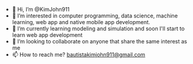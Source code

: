 - 👋 Hi, I’m @KimJohn911
- 👀 I’m interested in computer programming, data science, machine learning, web app and native mobile app development.
- 🌱 I’m currently learning modeling and simulation and soon I'll start to learn web app development
- 💞️ I’m looking to collaborate on anyone that share the same interest as me
- 📫 How to reach me? bautistakimjohn911@gmail.com

<!---
KimJohn911/KimJohn911 is a ✨ special ✨ repository because its `README.md` (this file) appears on your GitHub profile.
You can click the Preview link to take a look at your changes.
--->
